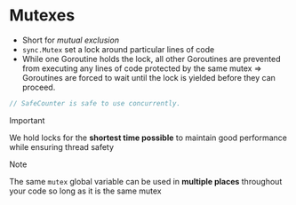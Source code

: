 # Mutexes

- Short for _mutual exclusion_
- `sync.Mutex` set a lock around particular lines of code
- While one Goroutine holds the lock, all other Goroutines are prevented from executing any lines of code protected by the same mutex => Goroutines are forced to wait until the lock is yielded before they can proceed.

```go
// SafeCounter is safe to use concurrently.
```

> [!IMPORTANT]
> We hold locks for the **shortest time possible** to maintain good performance while ensuring thread safety

> [!note]
>
> The same `mutex` global variable can be used in **multiple places** throughout your code so long as it is the same mutex

